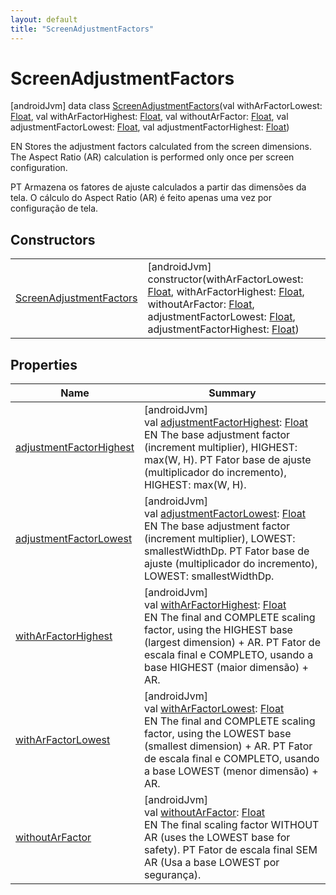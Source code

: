 ```yaml
---
layout: default
title: "ScreenAdjustmentFactors"
---
```


# ScreenAdjustmentFactors

[androidJvm]
data class [ScreenAdjustmentFactors](index.md)(val withArFactorLowest: [Float](https://kotlinlang.org/api/core/kotlin-stdlib/kotlin/-float/index.html), val withArFactorHighest: [Float](https://kotlinlang.org/api/core/kotlin-stdlib/kotlin/-float/index.html), val withoutArFactor: [Float](https://kotlinlang.org/api/core/kotlin-stdlib/kotlin/-float/index.html), val adjustmentFactorLowest: [Float](https://kotlinlang.org/api/core/kotlin-stdlib/kotlin/-float/index.html), val adjustmentFactorHighest: [Float](https://kotlinlang.org/api/core/kotlin-stdlib/kotlin/-float/index.html))

EN Stores the adjustment factors calculated from the screen dimensions. The Aspect Ratio (AR) calculation is performed only once per screen configuration.

PT Armazena os fatores de ajuste calculados a partir das dimensões da tela. O cálculo do Aspect Ratio (AR) é feito apenas uma vez por configuração de tela.

## Constructors

| | |
|---|---|
| [ScreenAdjustmentFactors](-screen-adjustment-factors.md) | [androidJvm]<br>constructor(withArFactorLowest: [Float](https://kotlinlang.org/api/core/kotlin-stdlib/kotlin/-float/index.html), withArFactorHighest: [Float](https://kotlinlang.org/api/core/kotlin-stdlib/kotlin/-float/index.html), withoutArFactor: [Float](https://kotlinlang.org/api/core/kotlin-stdlib/kotlin/-float/index.html), adjustmentFactorLowest: [Float](https://kotlinlang.org/api/core/kotlin-stdlib/kotlin/-float/index.html), adjustmentFactorHighest: [Float](https://kotlinlang.org/api/core/kotlin-stdlib/kotlin/-float/index.html)) |

## Properties

| Name | Summary |
|---|---|
| [adjustmentFactorHighest](adjustment-factor-highest.md) | [androidJvm]<br>val [adjustmentFactorHighest](adjustment-factor-highest.md): [Float](https://kotlinlang.org/api/core/kotlin-stdlib/kotlin/-float/index.html)<br>EN The base adjustment factor (increment multiplier), HIGHEST: max(W, H).     PT Fator base de ajuste (multiplicador do incremento), HIGHEST: max(W, H). |
| [adjustmentFactorLowest](adjustment-factor-lowest.md) | [androidJvm]<br>val [adjustmentFactorLowest](adjustment-factor-lowest.md): [Float](https://kotlinlang.org/api/core/kotlin-stdlib/kotlin/-float/index.html)<br>EN The base adjustment factor (increment multiplier), LOWEST: smallestWidthDp.     PT Fator base de ajuste (multiplicador do incremento), LOWEST: smallestWidthDp. |
| [withArFactorHighest](with-ar-factor-highest.md) | [androidJvm]<br>val [withArFactorHighest](with-ar-factor-highest.md): [Float](https://kotlinlang.org/api/core/kotlin-stdlib/kotlin/-float/index.html)<br>EN The final and COMPLETE scaling factor, using the HIGHEST base (largest dimension) + AR.     PT Fator de escala final e COMPLETO, usando a base HIGHEST (maior dimensão) + AR. |
| [withArFactorLowest](with-ar-factor-lowest.md) | [androidJvm]<br>val [withArFactorLowest](with-ar-factor-lowest.md): [Float](https://kotlinlang.org/api/core/kotlin-stdlib/kotlin/-float/index.html)<br>EN The final and COMPLETE scaling factor, using the LOWEST base (smallest dimension) + AR.     PT Fator de escala final e COMPLETO, usando a base LOWEST (menor dimensão) + AR. |
| [withoutArFactor](without-ar-factor.md) | [androidJvm]<br>val [withoutArFactor](without-ar-factor.md): [Float](https://kotlinlang.org/api/core/kotlin-stdlib/kotlin/-float/index.html)<br>EN The final scaling factor WITHOUT AR (uses the LOWEST base for safety).     PT Fator de escala final SEM AR (Usa a base LOWEST por segurança). |